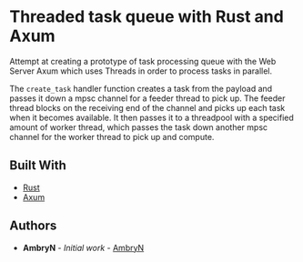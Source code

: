 # Threaded task queue with Rust and Axum

Attempt at creating a prototype of task processing queue with the Web Server Axum which uses Threads in order to process tasks in parallel.

The `create_task` handler function creates a task from the payload and passes it down a mpsc channel for a feeder thread to pick up.
The feeder thread blocks on the receiving end of the channel and picks up each task when it becomes available.
It then passes it to a threadpool with a specified amount of worker thread, which passes the task down another mpsc channel for the worker thread to pick up and compute.

## Built With

* [Rust](https://www.rust-lang.org/)
* [Axum](https://github.com/tokio-rs/axum)

## Authors

* **AmbryN** - *Initial work* - [AmbryN](https://github.com/AmbryN)
